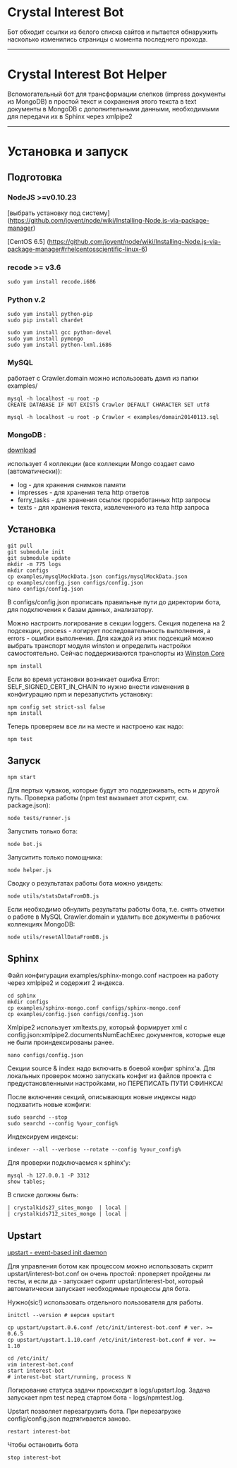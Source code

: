 # Crystal Interest Bot

Бот обходит ссылки из белого списка сайтов и пытается обнаружить насколько изменились страницы
с момента последнего прохода.

***

# Crystal Interest Bot Helper

Вспомогательный бот для трансформации слепков (impress документы из MongoDB)
в простой текст и сохранения этого текста в text документы в MongoDB с
дополнительными данными, необходимыми для передачи их в Sphinx через xmlpipe2

***

# Установка и запуск

## Подготовка

### NodeJS >=v0.10.23

[выбрать установку под систему]
(https://github.com/joyent/node/wiki/Installing-Node.js-via-package-manager)

[CentOS 6.5]
(https://github.com/joyent/node/wiki/Installing-Node.js-via-package-manager#rhelcentosscientific-linux-6)

### recode >= v3.6

    sudo yum install recode.i686
    
### Python v.2

    sudo yum install python-pip
    sudo pip install chardet

    sudo yum install gcc python-devel
    sudo yum install pymongo
    sudo yum install python-lxml.i686

### MySQL

работает с Crawler.domain
можно использовать дамп из папки examples/

    mysql -h localhost -u root -p
    CREATE DATABASE IF NOT EXISTS Crawler DEFAULT CHARACTER SET utf8

    mysql -h localhost -u root -p Crawler < examples/domain20140113.sql

### MongoDB :

[download](http://www.mongodb.org/downloads)

использует 4 коллекции (все коллекции Mongo создает само (автоматически)):
+  log - для хранения снимков памяти
+  impresses - для хранения тела http ответов
+  ferry_tasks - для хранения ссылок проработанных http запросы
+  texts - для хранения текста, извлеченного из тела http запроса

## Установка

    git pull
    git submodule init
    git submodule update
    mkdir -m 775 logs
    mkdir configs
    cp examples/mysqlMockData.json configs/mysqlMockData.json
    cp examples/config.json configs/config.json
    nano configs/config.json

В configs/config.json прописать правильные пути до директории бота,
для подключения к базам данных, анализатору.

Можно настроить логирование в секции loggers. Секция поделена на 2 подсекции,
process - логирует последовательность выполнения, а errors - ошибки выполнения.
Для каждой из этих подсекций можно выбрать транспорт модуля winston и определить
настройки самостоятельно.
Сейчас поддерживаются транспорты из [Winston Core](https://github.com/flatiron/winston/blob/master/docs/transports.md#http-transport)

    npm install

Если во время установки возникает ошибка Error: SELF_SIGNED_CERT_IN_CHAIN то
нужно внести изменения в конфигурацию npm и перезапустить установку:

    npm config set strict-ssl false
    npm install

Теперь проверяем все ли на месте и настроено как надо:

    npm test

## Запуск

    npm start

Для пертых чуваков, которые будут это поддерживать, есть и другой путь.
Проверка работы (npm test вызывает этот скрипт, см. package.json):

    node tests/runner.js

Запустить только бота:

    node bot.js

Запуситить только помощника:

    node helper.js

Сводку о результатах работы бота можно увидеть:

    node utils/statsDataFromDB.js

Если необходимо обнулить результаты работы бота, т.е. снять отметки о работе
в MySQL Crawler.domain и удалить все документы в рабочих коллекциях MongoDB:

    node utils/resetAllDataFromDB.js

## Sphinx

Файл конфигурации examples/sphinx-mongo.conf настроен на работу через xmlpipe2 и содержит 2 индекса.

    cd sphinx
    mkdir configs
    cp examples/sphinx-mongo.conf configs/sphinx-mongo.conf
    cp examples/config.json configs/config.json

Xmlpipe2 использует xmltexts.py, который формирует xml с config.json:xmlpipe2.documentsNumEachExec
документов, которые еще не были проиндексированы ранее.

    nano configs/config.json

Секции source & index надо включить в боевой конфиг sphinx'a.
Для локальных проверок можно запускать конфиг из файлов проекта с предустановленными настройками,
но ПЕРЕПИСАТЬ ПУТИ СФИНКСА!

После включения секций, описывающих новые индексы надо подхватить новые конфиги:

    sudo searchd --stop
    sudo searchd --config %your_config%

Индексируем индексы:

    indexer --all --verbose --rotate --config %your_config%

Для проверки подключаемся к sphinx'y:

    mysql -h 127.0.0.1 -P 3312
    show tables;

В списке должны быть:

    | crystalkids27_sites_mongo  | local |
    | crystalkids712_sites_mongo | local |

## Upstart

[upstart - event-based init daemon](http://upstart.ubuntu.com/)

Для управления ботом как процессом можно использовать скрипт upstart/interest-bot.conf
он очень простой: проверяет пройдены ли тесты, и если да - запускает скрипт upstart/interest-bot, который автоматически запускает
необходимые процессы для бота.

Нужно(sic!) использовать отдельного пользователя для работы.

    initctl --version # версия upstart

    cp upstart/upstart.0.6.conf /etc/init/interest-bot.conf # ver. >= 0.6.5
    cp upstart/upstart.1.10.conf /etc/init/interest-bot.conf # ver. >= 1.10

    cd /etc/init/
    vim interest-bot.conf
    start interest-bot
    # interest-bot start/running, process N

Логирование статуса задачи происходит в logs/upstart.log. Задача запускает npm test
перед стартом бота - logs/npmtest.log.

Upstart позволяет перезагрузить бота. При перезагрузке config/config.json подтягивается заново.

    restart interest-bot

Чтобы остановить бота

    stop interest-bot


